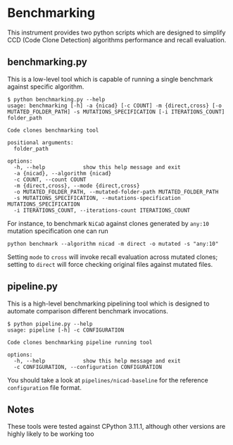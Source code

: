 # Benchmarking

This instrument provides two python scripts which are designed to simplify CCD (Code Clone Detection) algorithms performance and recall evaluation.

## benchmarking.py

This is a low-level tool which is capable of running a single benchmark against specific algorithm.

```shell
$ python benchmarking.py --help
usage: benchmarking [-h] -a {nicad} [-c COUNT] -m {direct,cross} [-o MUTATED_FOLDER_PATH] -s MUTATIONS_SPECIFICATION [-i ITERATIONS_COUNT] folder_path

Code clones benchmarking tool

positional arguments:
  folder_path

options:
  -h, --help            show this help message and exit
  -a {nicad}, --algorithm {nicad}
  -c COUNT, --count COUNT
  -m {direct,cross}, --mode {direct,cross}
  -o MUTATED_FOLDER_PATH, --mutated-folder-path MUTATED_FOLDER_PATH
  -s MUTATIONS_SPECIFICATION, --mutations-specification MUTATIONS_SPECIFICATION
  -i ITERATIONS_COUNT, --iterations-count ITERATIONS_COUNT
```

For instance, to benchmark `NiCaD` against clones generated by `any:10` mutation specification one can run

```shell
python benchmark --algorithm nicad -m direct -o mutated -s "any:10"
```

Setting `mode` to `cross` will invoke recall evaluation across mutated clones; setting to `direct` will force checking original files against mutated files.

## pipeline.py

This is a high-level benchmarking pipelining tool which is designed to automate comparison different benchmark invocations.

```shell
$ python pipeline.py --help
usage: pipeline [-h] -c CONFIGURATION

Code clones benchmarking pipeline running tool

options:
  -h, --help            show this help message and exit
  -c CONFIGURATION, --configuration CONFIGURATION
```

You should take a look at `pipelines/nicad-baseline` for the reference `configuration` file format.

## Notes

These tools were tested against CPython 3.11.1, although other versions are highly likely to be working too
